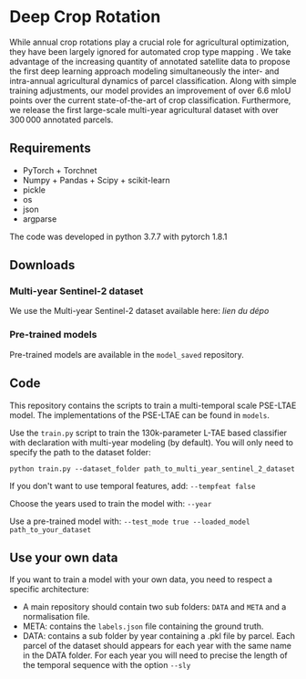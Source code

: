 # Deep Crop Rotation

While annual crop rotations play a crucial role for agricultural optimization, they have been largely ignored for automated crop type mapping .
We take advantage of the increasing quantity of annotated satellite data to propose the first deep learning approach modeling simultaneously the inter- and intra-annual agricultural dynamics of parcel classification. Along with simple training adjustments, our model provides an improvement of over $6.6$ mIoU points over the current state-of-the-art of crop classification. Furthermore, we release the first large-scale multi-year agricultural dataset with over $300\,000$ annotated parcels.

## Requirements
 - PyTorch + Torchnet
 - Numpy + Pandas + Scipy + scikit-learn 
 - pickle
 - os
 - json
 - argparse
 
 The code was developed in python 3.7.7 with pytorch 1.8.1
 
## Downloads
 
### Multi-year Sentinel-2 dataset
We use the Multi-year Sentinel-2 dataset available here: *lien du dépo*

### Pre-trained models

Pre-trained models are available in the `model_saved` repository. 

## Code
This repository contains the scripts to train a multi-temporal scale PSE-LTAE model. 
The implementations of the PSE-LTAE can be found in `models`. 

Use the `train.py` script to train the 130k-parameter L-TAE based classifier with declaration with multi-year modeling (by default). 
You will only need to specify the path to the dataset folder:

`python train.py --dataset_folder path_to_multi_year_sentinel_2_dataset`

If you don't want to use temporal features, add: `--tempfeat false`

Choose the years used to train the model with: `--year` 

Use a pre-trained model with: `--test_mode true --loaded_model path_to_your_dataset`

## Use your own data

  If you want to train a model with your own data, you need to respect a specific architecture:
  - A main repository should contain two sub folders: `DATA` and `META` and a normalisation file.
  - META: contains the `labels.json` file containing the ground truth.
  - DATA: contains a sub folder by year containing a .pkl file by parcel.
Each parcel of the dataset should appears for each year with the same name in the DATA folder.
For each year you will need to precise the length of the temporal sequence with the option `--sly`
